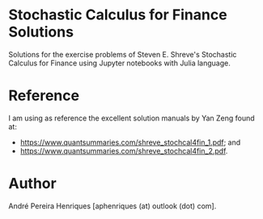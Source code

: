 # Stochastic Calculus for Finance Solutions
Solutions for the exercise problems of Steven E. Shreve's Stochastic Calculus for Finance using Jupyter notebooks with Julia language.

# Reference
I am using as reference the excellent solution manuals by Yan Zeng found at:

* <https://www.quantsummaries.com/shreve_stochcal4fin_1.pdf>; and
* <https://www.quantsummaries.com/shreve_stochcal4fin_2.pdf>.

# Author
André Pereira Henriques [aphenriques (at) outlook (dot) com].
